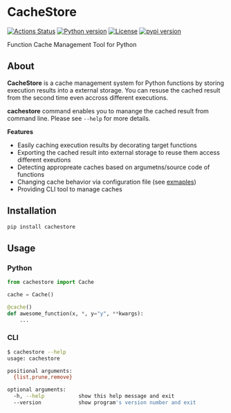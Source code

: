 # CacheStore

[![Actions Status](https://github.com/altescy/cachestore/workflows/CI/badge.svg)](https://github.com/altescy/cachestore/actions/workflows/ci.yml)
[![Python version](https://img.shields.io/pypi/pyversions/cachestore)](https://github.com/altescy/cachestore)
[![License](https://img.shields.io/github/license/altescy/cachestore)](https://github.com/altescy/cachestore/blob/master/LICENSE)
[![pypi version](https://img.shields.io/pypi/v/cachestore)](https://pypi.org/project/cachestore/)

Function Cache Management Tool for Python

## About

**CacheStore** is a cache management system for Python functions by
storing execution results into a external storage. You can resuse the
cached result from the second time even accross different executions.

**cachestore** command enables you to manange the cached result from
command line. Please see `--help` for more details.

**Features**

- Easily caching execution results by decorating target functions
- Exporting the cached result into external storage to reuse them access different exeutions
- Detecting appropreate caches based on argumetns/source code of functions
- Changing cache behavior via configuration file (see [exmaples](./examples))
- Providing CLI tool to manage caches

## Installation

```bash
pip install cachestore
```

## Usage

### Python

```python
from cachestore import Cache

cache = Cache()

@cache()
def awesome_function(x, *, y="y", **kwargs):
    ...
```

### CLI

```bash
$ cachestore --help
usage: cachestore

positional arguments:
  {list,prune,remove}

optional arguments:
  -h, --help           show this help message and exit
  --version            show program's version number and exit
```
